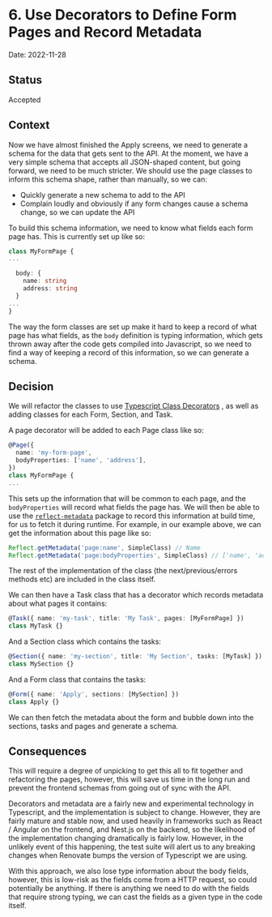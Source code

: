 # 6. Use Decorators to Define Form Pages and Record Metadata

Date: 2022-11-28

## Status

Accepted

## Context

Now we have almost finished the Apply screens, we need to generate a schema for the data that gets
sent to the API. At the moment, we have a very simple schema that accepts all JSON-shaped content,
but going forward, we need to be much stricter. We should use the page classes to inform this schema
shape, rather than manually, so we can:

- Quickly generate a new schema to add to the API
- Complain loudly and obviously if any form changes cause a schema change, so we can update the API

To build this schema information, we need to know what fields each form page has. This is currently
set up like so:

```typescript
class MyFormPage {
...

  body: {
    name: string
    address: string
  }
...
}
```

The way the form classes are set up make it hard to keep a record of what page has what fields, as
the `body` definition is typing information, which gets thrown away after the code gets compiled
into Javascript, so we need to find a way of keeping a record of this information, so we can generate
a schema.

## Decision

We will refactor the classes to use [Typescript Class Decorators](https://www.typescriptlang.org/docs/handbook/decorators.html)
, as well as adding classes for each Form, Section, and Task.

A page decorator will be added to each Page class like so:

```typescript
@Page({
  name: 'my-form-page',
  bodyProperties: ['name', 'address'],
})
class MyFormPage {
...
```

This sets up the information that will be common to each page, and the `bodyProperties` will record what
fields the page has. We will then be able to use the [`reflect-metadata`](https://www.npmjs.com/package/reflect-metadata)
package to record this information at build time, for us to fetch it during runtime. For example, in
our example above, we can get the information about this page like so:

```typescript
Reflect.getMetadata('page:name', SimpleClass) // Name
Reflect.getMetadata('page:bodyProperties', SimpleClass) // ['name', 'address']
```

The rest of the implementation of the class (the next/previous/errors methods etc) are included in the
class itself.

We can then have a Task class that has a decorator which records metadata about what pages it contains:

```typescript
@Task({ name: 'my-task', title: 'My Task', pages: [MyFormPage] })
class MyTask {}
```

And a Section class which contains the tasks:

```typescript
@Section({ name: 'my-section', title: 'My Section', tasks: [MyTask] })
class MySection {}
```

And a Form class that contains the tasks:

```typescript
@Form({ name: 'Apply', sections: [MySection] })
class Apply {}
```

We can then fetch the metadata about the form and bubble down into the sections, tasks and pages
and generate a schema.

## Consequences

This will require a degree of unpicking to get this all to fit together and refactoring the pages,
however, this will save us time in the long run and prevent the frontend schemas from going out
of sync with the API.

Decorators and metadata are a fairly new and experimental technology in Typescript, and the
implementation is subject to change. However, they are fairly mature and stable now, and
used heavily in frameworks such as React / Angular on the frontend, and Nest.js on the backend,
so the likelihood of the implementation changing dramatically is fairly low. However, in the
unlikely event of this happening, the test suite will alert us to any breaking changes when
Renovate bumps the version of Typescript we are using.

With this approach, we also lose type information about the body fields, however, this is
low-risk as the fields come from a HTTP request, so could potentially be anything. If there
is anything we need to do with the fields that require strong typing, we can cast the fields
as a given type in the code itself.
